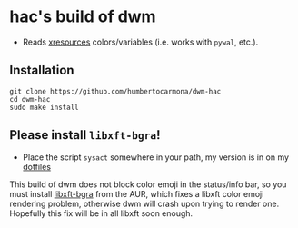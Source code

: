 # hac's build of dwm

- Reads [xresources](https://dwm.suckless.org/patches/xresources/) colors/variables (i.e. works with `pywal`, etc.).

## Installation
```
git clone https://github.com/humbertocarmona/dwm-hac
cd dwm-hac
sudo make install
```

## Please install `libxft-bgra`!


- Place the script `sysact` somewhere in your path, my version is in 
  on my  [dotfiles](https://github.com/humbertocarmona/.dotfiles)

This build of dwm does not block color emoji in the status/info bar, so you must install [libxft-bgra](https://aur.archlinux.org/packages/libxft-bgra/) from the AUR, which fixes a libxft color emoji rendering problem, otherwise dwm will crash upon trying to render one. Hopefully this fix will be in all libxft soon enough.
